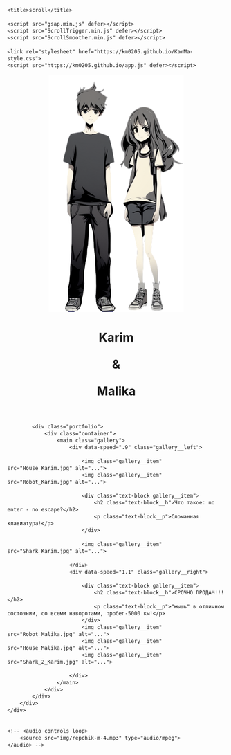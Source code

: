 <!DOCTYPE html>
<html lang="en">
    <!-- 1:14:05 -->
<head>
    <meta charset="UTF-8">
    <meta name="viewport" content="width=device-width, initial-scale=1.0">
    
    <title>scroll</title>

    <script src="gsap.min.js" defer></script>
    <script src="ScrollTrigger.min.js" defer></script>
    <script src="ScrollSmoother.min.js" defer></script>

    <link rel="stylesheet" href="https://km0205.github.io/KarMa-style.css">
    <script src="https://km0205.github.io/app.js" defer></script>

</head>
<body>
    <div class="wrapper">
        <div class="content">
            <header class="hero-section">
                <!-- Для движения картинка с отставанием (лагом) <img data-lag=".5" data-speed=".6" class="hero" src="img/hero.png" alt="Hero"> -->
                <!-- <img data-speed=".6" class="hero" src="img/hero.png" alt="Hero"> -->
                <img data-speed=".6" class="hero" src="hero_2_KarMa (2).png" alt="Hero">
                <div class="conteiner">
                    <div data-speed=".7" class="main-header">
                        <h1 class="main-title">Karim <p align="center">&</p> Malika</h1>
                    </div>
                </div>
            </header>
        
            <div class="portfolio">
                <div class="container">
                    <main class="gallery">
                        <div data-speed=".9" class="gallery__left">
                            
                            <img class="gallery__item" src="House_Karim.jpg" alt="...">
                            <img class="gallery__item" src="Robot_Karim.jpg" alt="...">
                                                        
                            <div class="text-block gallery__item">
                                <h2 class="text-block__h">Что такое: no enter - no escape?</h2>
                                <p class="text-block__p">Сломанная клавиатура!</p>
                            </div>
                            
                            <img class="gallery__item" src="Shark_Karim.jpg" alt="...">
        
                        </div>
                        <div data-speed="1.1" class="gallery__right">
                            
                            <div class="text-block gallery__item">
                                <h2 class="text-block__h">СРОЧНО ПРОДАМ!!!</h2>
                                <p class="text-block__p">"мышь" в отличном состоянии, со всеми наворотами, пробег-5000 км!</p>
                            </div>
                            <img class="gallery__item" src="Robot_Malika.jpg" alt="...">
                            <img class="gallery__item" src="House_Malika.jpg" alt="...">
                            <img class="gallery__item" src="Shark_2_Karim.jpg" alt="...">
        
                        </div>
                    </main>
                </div>
            </div>
        </div>
    </div>
    

    <!-- <audio controls loop>
        <source src="img/repchik-m-4.mp3" type="audio/mpeg">
    </audio> -->

</body>
</html>
